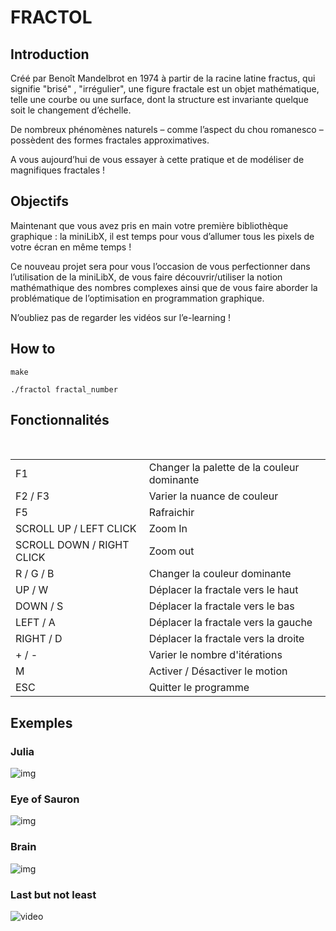 # FRACTOL

## Introduction

  Créé par Benoît Mandelbrot en 1974 à partir de la racine latine fractus, qui signifie "brisé" , "irrégulier", une figure fractale est un objet mathématique, telle une courbe ou une surface, dont la structure est invariante quelque soit le changement d’échelle.

  De nombreux phénomènes naturels – comme l’aspect du chou romanesco – possèdent des formes fractales approximatives. 
  
  A vous aujourd’hui de vous essayer à cette pratique et de modéliser de magnifiques
fractales !

## Objectifs

  Maintenant que vous avez pris en main votre première bibliothèque graphique : la miniLibX, il est temps pour vous d’allumer tous les pixels de votre écran en même temps !

  Ce nouveau projet sera pour vous l’occasion de vous perfectionner dans l’utilisation de la miniLibX, de vous faire découvrir/utiliser la notion mathémathique des nombres complexes ainsi que de vous faire aborder la problématique de l’optimisation en programmation graphique.

  N’oubliez pas de regarder les vidéos sur l’e-learning !

## How to

```
make
```

```
./fractol fractal_number
```

## Fonctionnalités

 <table>
   <tr>
       <td>F1</td>
       <td>Changer la palette de la couleur dominante</td>
   </tr>
   <tr>
       <td>F2 / F3</td>
       <td>Varier la nuance de couleur</td>
   </tr>
     <tr>
       <td>F5</td>
       <td>Rafraichir</td>
   </tr>
     <tr>
       <td>SCROLL UP / LEFT CLICK</td>
       <td>Zoom In</td>
   </tr>
     <tr>
       <td>SCROLL DOWN / RIGHT CLICK</td>
       <td>Zoom out</td>
   </tr>
     <tr>
       <td>R / G / B</td>
       <td>Changer la couleur dominante</td>
   </tr>
     <tr>
       <td>UP / W</td>
       <td>Déplacer la fractale vers le haut</td>
   </tr>
       <tr>
       <td>DOWN / S</td>
       <td>Déplacer la fractale vers le bas</td>
   </tr>
       <tr>
       <td>LEFT / A</td>
       <td>Déplacer la fractale vers la gauche</td>
   </tr>
       <tr>
       <td>RIGHT / D</td>
       <td>Déplacer la fractale vers la droite</td>
   </tr>
       <tr>
       <td>+ / -</td>
       <td>Varier le nombre d'itérations</td>
   </tr>
     </tr>
       <tr>
       <td>M</td>
       <td>Activer / Désactiver le motion</td>
   </tr>
        </tr>
       <tr>
       <td>ESC</td>
       <td>Quitter le programme</td>
   </tr>
</table>

## Exemples

### Julia
![img](https://i.imgur.com/Ew9T7E8.png)

### Eye of Sauron
![img](https://i.imgur.com/T1DFXSC.png)

### Brain

![img](https://i.imgur.com/R9wsc3b.png)

### Last but not least
![video](https://media.giphy.com/media/69v6ElODLiNKibgdQu/giphy.gif)
